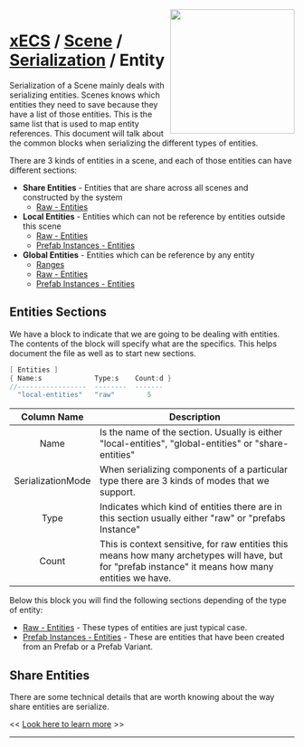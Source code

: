 <img src="https://i.imgur.com/TyjrCTS.jpg" align="right" width="220px" />

# [xECS](xECS.md) / [Scene](xecs_scene.md) / [Serialization](xecs_scene_serialization.md) / Entity

Serialization of a Scene mainly deals with serializing entities. Scenes knows which entities they need to save because they have a list of those entities. This is the same list that is used to map entity references. This document will talk about the common blocks when serializing the different types of entities.

There are 3 kinds of entities in a scene, and each of those entities can have different sections:

* **Share Entities** - Entities that are share across all scenes and constructed by the system
  * [Raw - Entities](xecs_scene_serialization_entity_raw.md)
* **Local Entities** - Entities which can not be reference by entities outside this scene
  * [Raw - Entities](xecs_scene_serialization_entity_raw.md)
  * [Prefab Instances - Entities](xecs_scene_serialization_entity_prefab_instances.md)
* **Global Entities** - Entities which can be reference by any entity
  * [Ranges](xecs_scene_serialization_ranges.md)
  * [Raw - Entities](xecs_scene_serialization_entity_raw.md)
  * [Prefab Instances - Entities](xecs_scene_serialization_entity_prefab_instances.md)
## Entities Sections

We have a block to indicate that we are going to be dealing with entities. The contents of the block will specify what are the specifics. This helps document the file as well as to start new sections.

~~~cpp
[ Entities ]
{ Name:s             Type:s    Count:d }
//-----------------  --------  -------
  "local-entities"   "raw"        5
~~~

| Column Name        | Description |
|:------------------:|-------------|
| Name               | Is the name of the section. Usually is either "local-entities", "global-entities" or "share-entities"    |
| SerializationMode  | When serializing components of a particular type there are 3 kinds of modes that we support.             |
| Type               | Indicates which kind of entities there are in this section usually either "raw" or "prefabs Instance"    |
| Count              | This is context sensitive, for raw entities this means how many archetypes will have, but for "prefab instance" it means how many entities we have. |

Below this block you will find the following sections depending of the type of entity:

* [Raw - Entities](xecs_scene_serialization_entity_raw.md) - These types of entities are just typical case.
* [Prefab Instances - Entities](xecs_scene_serialization_entity_prefab_instances.md) - These are entities that have been created from an Prefab or a Prefab Variant.

## Share Entities 

There are some technical details that are worth knowing about the way share entities are serialize.

<< [Look here to learn more](xecs_scene_serialization_entity_shared.md) >>



---
